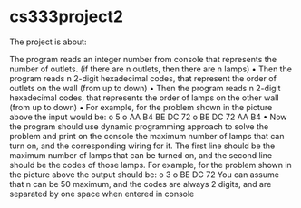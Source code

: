 # cs333project2

The project is about:

The program reads an integer number from console that represents the number of outlets. 
(if there are n outlets, then there are n lamps)
• Then the program reads n 2-digit hexadecimal codes, that represent the order of outlets on 
the wall (from up to down)
• Then the program reads n 2-digit hexadecimal codes, that represents the order of lamps on 
the other wall (from up to down)
• For example, for the problem shown in the picture above the input would be:
o 5
o AA B4 BE DC 72
o BE DC 72 AA B4
• Now the program should use dynamic programming approach to solve the problem and 
print on the console the maximum number of lamps that can turn on, and the corresponding 
wiring for it. The first line should be the maximum number of lamps that can be turned on, 
and the second line should be the codes of those lamps. For example, for the problem 
shown in the picture above the output should be:
o 3
o BE DC 72
You can assume that n can be 50 maximum, and the codes are always 2 digits, and are separated by 
one space when entered in console
